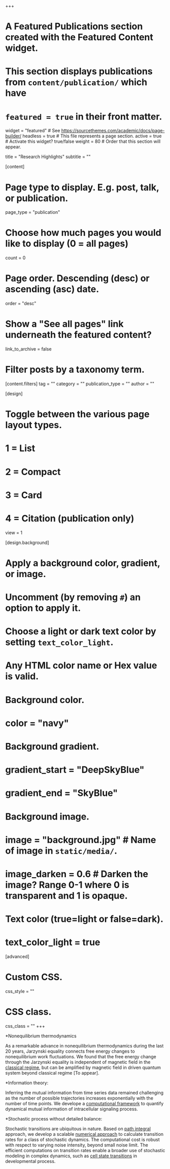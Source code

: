 +++
# A Featured Publications section created with the Featured Content widget.
# This section displays publications from `content/publication/` which have
# `featured = true` in their front matter.

widget = "featured"  # See https://sourcethemes.com/academic/docs/page-builder/
headless = true  # This file represents a page section.
active = true  # Activate this widget? true/false
weight = 80  # Order that this section will appear.

title = "Research Highlights"
subtitle = ""

[content]
  # Page type to display. E.g. post, talk, or publication.
  page_type = "publication"
  
  # Choose how much pages you would like to display (0 = all pages)
  count = 0

  # Page order. Descending (desc) or ascending (asc) date.
  order = "desc"

  # Show a "See all pages" link underneath the featured content?
  link_to_archive = false

  # Filter posts by a taxonomy term.
  [content.filters]
    tag = ""
    category = ""
    publication_type = ""
    author = ""
  
[design]
  # Toggle between the various page layout types.
  #   1 = List
  #   2 = Compact
  #   3 = Card
  #   4 = Citation (publication only)
  view = 1
  
[design.background]
  # Apply a background color, gradient, or image.
  #   Uncomment (by removing `#`) an option to apply it.
  #   Choose a light or dark text color by setting `text_color_light`.
  #   Any HTML color name or Hex value is valid.
  
  # Background color.
  # color = "navy"
  
  # Background gradient.
  # gradient_start = "DeepSkyBlue"
  # gradient_end = "SkyBlue"
  
  # Background image.
  # image = "background.jpg"  # Name of image in `static/media/`.
  # image_darken = 0.6  # Darken the image? Range 0-1 where 0 is transparent and 1 is opaque.

  # Text color (true=light or false=dark).
  # text_color_light = true  
  
[advanced]
 # Custom CSS. 
 css_style = ""
 
 # CSS class.
 css_class = ""
+++

*Nonequilibrium thermodynamics

As a remarkable advance in nonequilibrium thermodynamics during the last 20 years, Jarzynski equality connects free energy changes to nonequilibrium work fluctuations. We found that the free energy change through the Jarzynski equality is independent of magnetic field in the [classical regime](https://journals.aps.org/pre/abstract/10.1103/PhysRevE.91.042108), but can be amplified by magnetic field in driven quantum system beyond classical regime [To appear].
  

*Information theory:

Inferring the mutual information from time series data remained challenging as the number of possible trajectories increases exponentially with the number of time points. We develope a [computational framework](https://sites.google.com/view/dmipackage/home) to quantify dynamical mutual information of intracellular signaling process.

*Stochastic process without detailed balance: 

Stochastic transitions are ubiquitous in nature. Based on [path integral](https://aip.scitation.org/doi/abs/10.1063/1.4890968) approach, we develop a scalable [numerical approach](https://www.nature.com/articles/s41598-017-15889-2) to calculate transition rates for a class of stochastic dynamics. The computational cost is robust with respect to varying noise intensity, beyond small noise limit. The efficient computations on transition rates enable a broader use of stochastic modeling in complex dynamics, such as [cell state transitions](https://www.nature.com/articles/nmeth.4402.pdf?origin=ppub) in developmental process.



